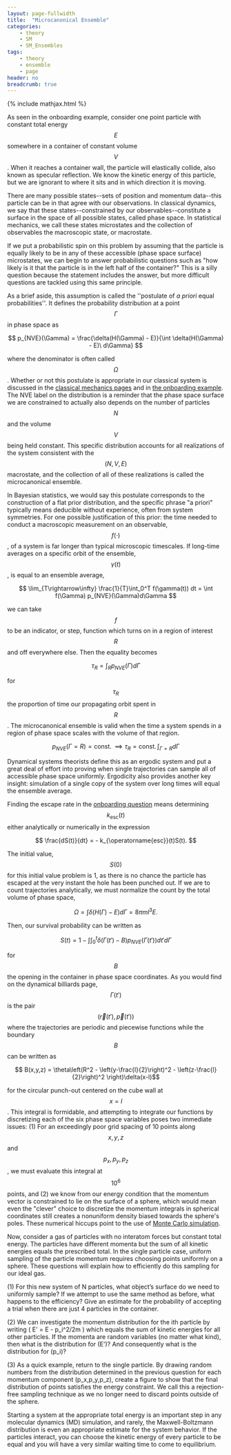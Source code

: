 ```yaml
---
layout: page-fullwidth
title:  "Microcanonical Ensemble"
categories:
    - theory
    - SM
    - SM_Ensembles
tags:
    - theory
    - ensemble
    - page
header: no
breadcrumb: true
---
```


{% include mathjax.html %}

As seen in the onboarding example, consider one point particle with constant total energy $$E$$ somewhere in a container of constant volume $$V$$. When it reaches a container wall, the particle will elastically collide, also known as specular reflection. We know the kinetic energy of this particle, but we are ignorant to where it sits and in which direction it is moving. 

There are many possible states--sets of position and momentum data--this particle can be in that agree with our observations. In classical dynamics, we say that these states--constrained by our observables--constitute a surface in the space of all possible states, called phase space. In statistical mechanics, we call these states microstates and the collection of observables the macroscopic state, or macrostate.

If we put a probabilistic spin on this problem by assuming that the particle is equally likely to be in any of these accessible (phase space surface) microstates, we can begin to answer probabilistic questions such as "how likely is it that the particle is in the left half of the container?" This is a silly question because the statement includes the answer, but more difficult questions are tackled using this same principle. 

As a brief aside, this assumption is called the ''postulate of *a priori* equal probabilities''. It defines the probability distribution at a point $$\Gamma$$ in phase space as

$$ p_{NVE}(\Gamma) = \frac{\delta(H(\Gamma) - E)}{\int \delta(H(\Gamma) - E)\ d\Gamma} $$

where the denominator is often called $$\Omega$$. Whether or not this postulate is appropriate in our classical system is discussed in the [classical mechanics pages]({{site.url}}{{site.baseurl}}/theory/cm/cm_misc/dynamical_billiards.md) and in [the onboarding example]({{site.url}}{{site.baseurl}}/sop/new-students.md#all-together-now). The NVE label on the distribution is a reminder that the phase space surface we are constrained to actually also depends on the number of particles $$N$$ and the volume $$V$$ being held constant. This specific distribution accounts for all realizations of the system consistent with the $$(N,V,E)$$ macrostate, and the collection of all of these realizations is called the microcanonical ensemble.

In Bayesian statistics, we would say this postulate corresponds to the construction of a flat prior distribution, and the specific phrase "a priori" typically means deducible without experience, often from system symmetries. For one possible justification of this prior: the time needed to conduct a macroscopic measurement on an observable, $$f(\cdot)$$, of a system is far longer than typical microscopic timescales. If long-time averages on a specific orbit of the ensemble, $$\gamma(t)$$, is equal to an ensemble average, 

$$ \lim_{T\rightarrow\infty} 
\frac{1}{T}\int_0^T f(\gamma(t)) dt = \int f(\Gamma) p_{NVE}(\Gamma)d\Gamma $$

we can take $$f$$ to be an indicator, or step, function which turns on in a region of interest $$R$$ and off everywhere else. Then the equality becomes

$$ \tau_R = \int_R p_{NVE}(\Gamma)d\Gamma $$

for $$\tau_R$$ the proportion of time our propagating orbit spent in $$R$$. The microcanonical ensemble is valid when the time a system spends in a region of phase space scales with the volume of that region.

$$ p_{NVE}(\Gamma = R) = \operatorname{const.} \implies \tau_R = \operatorname{const.}\int_{\Gamma = R} d\Gamma $$

Dynamical systems theorists define this as an ergodic system and put a great deal of effort into proving when single trajectories can sample all of accessible phase space uniformly. Ergodicity also provides another key insight: simulation of a single copy of the system over long times will equal the ensemble average.

Finding the escape rate in the [onboarding question]({{site.url}}{{site.baseurl}}/sop/new-students.md#all-together-now) means determining $$k_{\operatorname{esc}}(t)$$ either analytically or numerically in the expression

$$ \frac{dS(t)}{dt} = - k_{\operatorname{esc}}(t)S(t). $$

The initial value, $$S(0)$$ for this initial value problem is 1, as there is no chance the particle has escaped at the very instant the hole has been punched out. If we are to count trajectories analytically, we must normalize the count by the total volume of phase space,

$$ \Omega = \int \delta(H(\Gamma) - E) d\Gamma = 8\pi ml^3E. $$

Then, our survival probability can be written as

$$ S(t) = 1 - \int \int_0^t \delta(\Gamma(t') - B) p_{NVE}(\Gamma(t')) dt' d\Gamma $$

for $$B$$ the opening in the container in phase space coordinates. As you would find on the dynamical billiards page, $$\Gamma(t')$$ is the pair $$(\vec r(t'),\vec p(t'))$$ where the trajectories are periodic and piecewise functions while the boundary $$B$$ can be written as

$$ B(x,y,z) = \theta\left(R^2 - \left(y-\frac{l}{2}\right)^2 - \left(z-\frac{l}{2}\right)^2 \right)\delta(x-l)$$

for the circular punch-out centered on the cube wall at $$x = l$$. This integral is formidable, and attempting to integrate our functions by discretizing each of the six phase space variables poses two immediate issues: (1) For an exceedingly poor grid spacing of 10 points along $$x,y,z$$ and $$p_x,p_y,p_z$$, we must evaluate this integral at $$10^6$$ points, and (2) we know from our energy condition that the momentum vector is constrained to lie on the surface of a sphere, which would mean even the "clever" choice to discretize the momentum integrals in spherical coordinates still creates a nonuniform density biased towards the sphere's poles. These numerical hiccups point to the use of [Monte Carlo simulation]({{site.url}}{{site.baseurl}}/theory/sm/monte-carlo).

Now, consider a gas of particles with no interatom forces but constant total energy.
The particles have different momenta but the sum of all kinetic energies equals the prescribed total. In the single particle case, uniform sampling of the particle momentum
requires choosing points uniformly on a sphere. These questions will explain how to efficiently do this sampling for our ideal gas. 

(1) For this new system of N particles, what object’s surface do we need to uniformly sample? If we attempt to use the same method as before, what happens to the efficiency? Give an estimate for the probability of accepting a trial when there are just 4 particles in the container.

(2) We can investigate the momentum distribution for the ith particle by writing \( E' =  E - p_i^2/2m \) which equals the sum of kinetic energies for all other particles. If the momenta are random variables (no matter what kind), then what is the distribution for \(E'\)? And consequently what is the distribution for \(p_i\)?

(3) As a quick example, return to the single particle. By drawing random numbers from the distribution determined in the previous question for each momentum component \(p_x,p_y,p_z\), create a figure to show that the final distribution of points satisfies the energy constraint. We call this a rejection-free sampling technique as we no longer need to discard points outside of the sphere.

Starting a system at the appropriate total energy is an important step in any molecular dynamics (MD) simulation, and rarely, the Maxwell-Boltzmann distribution is even an appropriate estimate for the system behavior. If the particles interact, you can choose the kinetic energy of every particle to be equal and you will have a very similar waiting time to come to equilibrium.